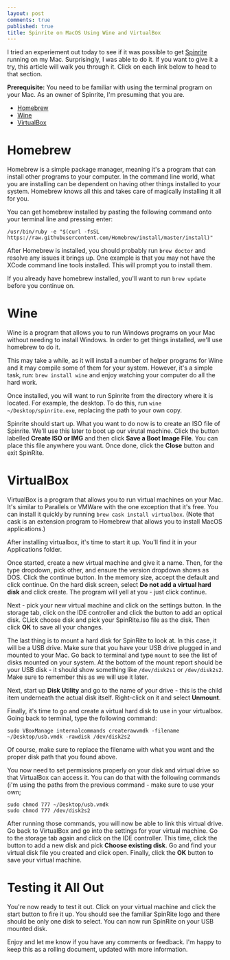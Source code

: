 ```yaml
---
layout: post
comments: true
published: true
title: Spinrite on MacOS Using Wine and VirtualBox
---
```


I tried an experiement out today to see if it was possible to get [Spinrite](grc.com) running on my Mac. Surprisingly, I was able to do it. If you want to give it a try, this article will walk you through it. Click on each link below to head to that section.

**Prerequisite:** You need to be familiar with using the terminal program on your Mac. As an owner of Spinrite, I'm presuming that you are.

<!--more-->

* [Homebrew](#homebrew)
* [Wine](#wine)
* [VirtualBox](#virtualbox)

# Homebrew

Homebrew is a simple package manager, meaning it's a program that can install other programs to your computer. In the command line world, what you are installing can be dependent on having other things installed to your system. Homebrew knows all this and takes care of magically installing it all for you.

You can get homebrew installed by pasting the following command onto your terminal line and pressing enter:

    /usr/bin/ruby -e "$(curl -fsSL https://raw.githubusercontent.com/Homebrew/install/master/install)"

After Homebrew is installed, you should probably run `brew doctor` and resolve any issues it brings up. One example is that you may not have the XCode command line tools installed. This will prompt you to install them.

If you already have homebrew installed, you'll want to run `brew update` before you continue on.

# Wine

Wine is a program that allows you to run Windows programs on your Mac without needing to install Windows. In order to get things installed, we'll use homebrew to do it.

This may take a while, as it will install a number of helper programs for Wine and it may compile some of them for your system. However, it's a simple task, run: `brew install wine` and enjoy watching your computer do all the hard work.

Once installed, you will want to run Spinrite from the directory where it is located. For example, the desktop. To do this, run `wine ~/Desktop/spinrite.exe`, replacing the path to your own copy.

Spinrite should start up. What you want to do now is to create an ISO file of Spinrite. We'll use this later to boot up our virutal machine. Click the button labelled **Create ISO or IMG** and then click **Save a Boot Image File**. You can place this file anywhere you want. Once done, click the **Close** button and exit SpinRite.

# VirtualBox

VirtualBox is a program that allows you to run virtual machines on your Mac. It's similar to Parallels or VMWare with the one exception that it's free. You can install it quickly by running `brew cask install virtualbox`. (Note that cask is an extension program to Homebrew that allows you to install MacOS applications.)

After installing virtualbox, it's time to start it up. You'll find it in your Applications folder.

Once started, create a new virtual machine and give it a name. Then, for the type dropdown, pick other, and ensure the version dropdown shows as DOS. Click the continue button. In the memory size, accept the default and click continue. On the hard disk screen, select **Do not add a virtual hard disk** and click create. The program will yell at you - just click continue.

Next - pick your new virtual machine and click on the settings button. In the storage tab, click on the IDE controller and click the button to add an optical disk. CLick choose disk and pick your SpinRite.iso file as the disk. Then click **OK** to save all your changes.

The last thing is to mount a hard disk for SpinRite to look at. In this case, it will be a USB drive. Make sure that you have your USB drive plugged in and mounted to your Mac. Go back to terminal and type `mount` to see the list of disks mounted on your system. At the bottom of the mount report should be your USB disk - it should show something like `/dev/disk2s1` or `/dev/disk2s2`. Make sure to remember this as we will use it later.

Next, start up **Disk Utility** and go to the name of your drive - this is the child item underneath the actual disk itself. Right-click on it and select **Unmount**.

Finally, it's time to go and create a virtual hard disk to use in your virtualbox. Going back to terminal, type the following command:

    sudo VBoxManage internalcommands createrawvmdk -filename ~/Desktop/usb.vmdk -rawdisk /dev/disk2s2

Of course, make sure to replace the filename with what you want and the proper disk path that you found above.

You now need to set permissions properly on your disk and virtual drive so that VirtualBox can access it. You can do that with the following commands (i'm using the paths from the previous command - make sure to use your own;

    sudo chmod 777 ~/Desktop/usb.vmdk
    sudo chmod 777 /dev/disk2s2

After running those commands, you will now be able to link this virtual drive. Go back to VirtualBox and go into the settings for your virtual machine. Go to the storage tab again and click on the IDE controller. This time, click the button to add a new disk and pick **Choose existing disk**. Go and find your virtual disk file you created and click open. Finally, click the **OK** button to save your virtual machine.

# Testing it All Out

You're now ready to test it out. Click on your virtual machine and click the start button to fire it up. You should see the familiar SpinRite logo and there should be only one disk to select. You can now run SpinRite on your USB mounted disk.

Enjoy and let me know if you have any comments or feedback. I'm happy to keep this as a rolling document, updated with more information.